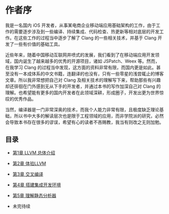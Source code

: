 # 作者序

我是一名国内 iOS 开发者，从事某电商企业移动端应用基础架构的工作，由于工作的需要逐步涉及到一些编译、持续集成、代码检查、热更新等相对底层的开发工作。在这些工作的过程当中逐步了解了 Clang 的一些相关技术，并基于 Clang 开发了一些有价值的基础工具。

近些年来，随着中国移动互联网井喷式的发展，我们看到了在移动端应用开发领域，国内诞生了越来越多的优秀的开源项目，诸如 JSPatch、Weex 等。然而，在我学习 Clang 的过程当中发现，这方面的资料非常有限，而国内更是如此。甚至没有一本成体系的中文书籍，连翻译的也没有，只有一些零星的浅尝辄止的博客文章。所以我非常想把自己对 Clang 及相关技术的理解写下来，帮助那些有兴趣却还徘徊在门外感到无从下手的开发者，并通过本书的写作加深自己对 Clang 的理解。也希望能有更多的国内开发者在此领域深耕，形成圈子，开发出更为世界惊叹的优秀作品。

当然，编译器是一门非常深奥的技术，而我个人能力非常有限，且极度缺乏理论基础，所以书中大多的解读层次也是限于工程领域的应用，而非学院派的研究，必然会导致本书存在很多的谬误，希望有心的读者不吝赐教，我当有则改之无则加勉。

## 目录

- [第1章 LLVM 总体介绍](ch01.md)

- [第2章 体验LLVM](ch02.md)

- [第3章 交叉编译](ch03.md)

- [第4章 搭建集成开发环境](ch04.md)

- [第5章 理解静态分析器](ch05.md)

- 未完待续


